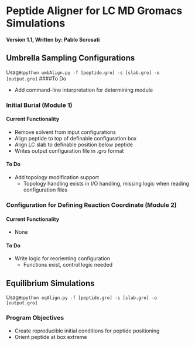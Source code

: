 # Peptide Aligner for LC MD Gromacs Simulations
**Version 1.1, Written by: Pablo Scrosati**

## Umbrella Sampling Configurations
Usage:`python umbAlign.py -f [peptide.gro] -s [slab.gro] -o [output.gro]`
####To Do
* Add command-line interpretation for determining module

### Initial Burial (Module 1)
#### Current Functionality
* Remove solvent from input configurations
* Align peptide to top of definable configuration box
* Align LC slab to definable position below peptide
* Writes output configuration file in .gro format
#### To Do
* Add topology modification support
    * Topology handling exists in I/O handling, missing logic when reading configuration files
    
### Configuration for Defining Reaction Coordinate (Module 2)
#### Current Functionality
* None
#### To Do
* Write logic for reorienting configuration
    * Functions exist, control logic needed
    
## Equilibrium Simulations
Usage:`python eqAlign.py -f [peptide.gro] -s [slab.gro] -o [output.gro]`
### Program Objectives
* Create reproducible initial conditions for peptide positioning
* Orient peptide at box extreme